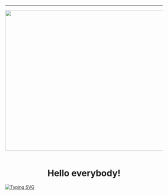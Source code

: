---
<div align="center">
  <img src="https://media3.giphy.com/media/l46Cy1rHbQ92uuLXa/giphy.gif" width="600" height="450"/>
</div> <br>
<h1 align="center">Hello everybody!</h1>
<a align="center "href="https://git.io/typing-svg"><img src="https://readme-typing-svg.herokuapp.com?font=Fira+Code&pause=1000&color=3363F7&width=435&lines=Intern+Data+Scientist" alt="Typing SVG" /></a>
